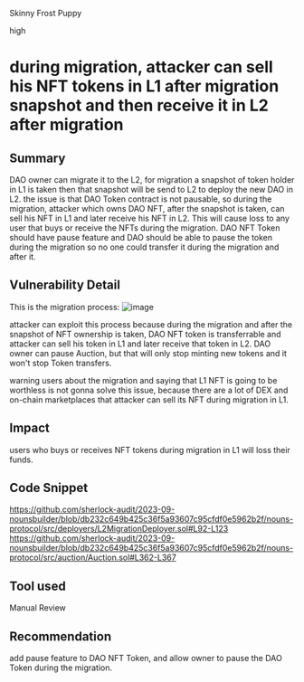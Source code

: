 Skinny Frost Puppy

high

# during migration, attacker can sell his NFT tokens in L1 after migration snapshot and then receive it in L2 after migration

## Summary
DAO owner can migrate it to the L2, for migration a snapshot of token holder in L1 is taken then that snapshot will be send to L2 to deploy the new DAO in L2. the issue is that DAO Token contract is not pausable, so during the migration, attacker which owns DAO NFT, after the snapshot is taken, can sell his NFT in L1 and later receive his NFT in L2. This will cause loss to any user that buys or receive the NFTs during the migration. DAO NFT Token should have pause feature and DAO should be able to pause the token during the migration so no one could transfer it during the migration and after it.

## Vulnerability Detail
This is the migration process:
![image](https://github.com/sherlock-audit/2023-09-nounsbuilder-0xunforgiven/assets/108366834/488b808b-5241-4655-890c-43d90f7cc367)

attacker can exploit this process because during the migration and after the snapshot of NFT ownership is taken, DAO NFT token is transferrable and attacker can sell his token in L1 and later receive that token in L2. DAO owner can pause Auction, but that will only stop minting new tokens and it won't stop Token transfers. 

warning users about the migration and saying that L1 NFT is going to be worthless is not gonna solve this issue, because there are a lot of DEX and on-chain marketplaces that attacker can sell its NFT during migration in L1.

## Impact
users who buys or receives NFT tokens during migration in L1 will loss their funds.

## Code Snippet
https://github.com/sherlock-audit/2023-09-nounsbuilder/blob/db232c649b425c36f5a93607c95cfdf0e5962b2f/nouns-protocol/src/deployers/L2MigrationDeployer.sol#L92-L123
https://github.com/sherlock-audit/2023-09-nounsbuilder/blob/db232c649b425c36f5a93607c95cfdf0e5962b2f/nouns-protocol/src/auction/Auction.sol#L362-L367

## Tool used
Manual Review

## Recommendation
add pause feature to DAO NFT Token, and allow owner to pause the DAO Token during the migration.
